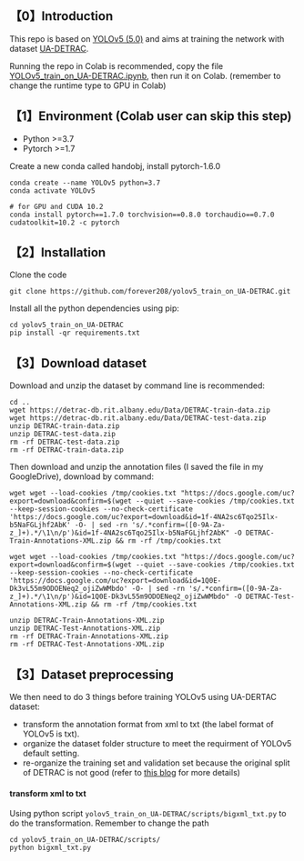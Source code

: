 ## 【0】Introduction

This repo is based on [YOLOv5 (5.0)](https://github.com/ultralytics/yolov5/releases/tag/v5.0) and aims at training the network with dataset [UA-DETRAC](https://detrac-db.rit.albany.edu/).

Running the repo in Colab is recommended, copy the file [YOLOv5_train_on_UA-DETRAC.ipynb](https://colab.research.google.com/drive/1a8VZepcpGkk7ZzMDNu-s3PPu43G1n9Fm?usp=sharing), then run it on Colab. (remember to change the runtime type to GPU in Colab)



## 【1】Environment (Colab user can skip this step) 

* Python >=3.7
* Pytorch >=1.7

Create a new conda called handobj, install pytorch-1.6.0
```
conda create --name YOLOv5 python=3.7
conda activate YOLOv5

# for GPU and CUDA 10.2
conda install pytorch==1.7.0 torchvision==0.8.0 torchaudio==0.7.0 cudatoolkit=10.2 -c pytorch
```


## 【2】Installation

Clone the code
```
git clone https://github.com/forever208/yolov5_train_on_UA-DETRAC.git
```

Install all the python dependencies using pip:
```
cd yolov5_train_on_UA-DETRAC
pip install -qr requirements.txt
```

## 【3】Download dataset

Download and unzip the dataset by command line is recommended:
```
cd ..
wget https://detrac-db.rit.albany.edu/Data/DETRAC-train-data.zip
wget https://detrac-db.rit.albany.edu/Data/DETRAC-test-data.zip
unzip DETRAC-train-data.zip
unzip DETRAC-test-data.zip
rm -rf DETRAC-test-data.zip
rm -rf DETRAC-train-data.zip
```

Then download and unzip the annotation files (I saved the file in my GoogleDrive), download by command:
```
wget wget --load-cookies /tmp/cookies.txt "https://docs.google.com/uc?export=download&confirm=$(wget --quiet --save-cookies /tmp/cookies.txt --keep-session-cookies --no-check-certificate 'https://docs.google.com/uc?export=download&id=1f-4NA2sc6Tqo25Ilx-b5NaFGLjhf2AbK' -O- | sed -rn 's/.*confirm=([0-9A-Za-z_]+).*/\1\n/p')&id=1f-4NA2sc6Tqo25Ilx-b5NaFGLjhf2AbK" -O DETRAC-Train-Annotations-XML.zip && rm -rf /tmp/cookies.txt

wget wget --load-cookies /tmp/cookies.txt "https://docs.google.com/uc?export=download&confirm=$(wget --quiet --save-cookies /tmp/cookies.txt --keep-session-cookies --no-check-certificate 'https://docs.google.com/uc?export=download&id=1Q0E-Dk3vL55m9ODOENeq2_ojiZwWMbdo' -O- | sed -rn 's/.*confirm=([0-9A-Za-z_]+).*/\1\n/p')&id=1Q0E-Dk3vL55m9ODOENeq2_ojiZwWMbdo" -O DETRAC-Test-Annotations-XML.zip && rm -rf /tmp/cookies.txt

unzip DETRAC-Train-Annotations-XML.zip
unzip DETRAC-Test-Annotations-XML.zip
rm -rf DETRAC-Train-Annotations-XML.zip
rm -rf DETRAC-Test-Annotations-XML.zip
```

## 【3】Dataset preprocessing
We then need to do 3 things before training YOLOv5 using UA-DERTAC dataset:
- transform the annotation format from xml to txt (the label format of YOLOv5 is txt).
- organize the dataset folder structure to meet the requirment of YOLOv5 default setting.
- re-organize the training set and validation set because the original split of DETRAC is not good (refer to [this blog](https://zhuanlan.zhihu.com/p/373096271) for more details)

#### transform xml to txt
Using python script `yolov5_train_on_UA-DETRAC/scripts/bigxml_txt.py` to do the transformation. Remember to change the path 

```
cd yolov5_train_on_UA-DETRAC/scripts/ 
python bigxml_txt.py
```


